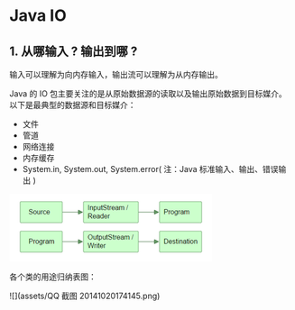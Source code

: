 # Java IO

## 1. 从哪输入 ? 输出到哪 ?

输入可以理解为向内存输入，输出流可以理解为从内存输出。

Java 的 IO 包主要关注的是从原始数据源的读取以及输出原始数据到目标媒介。以下是最典型的数据源和目标媒介：

- 文件
- 管道
- 网络连接
- 内存缓存
- System.in, System.out, System.error( 注：Java 标准输入、输出、错误输出 )

![](assets\IO-1.png)

各个类的用途归纳表图：

![](assets/QQ 截图 20141020174145.png)

